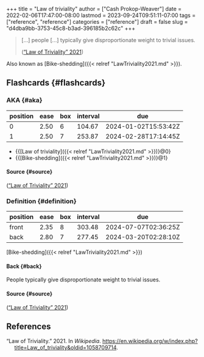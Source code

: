 +++
title = "Law of triviality"
author = ["Cash Prokop-Weaver"]
date = 2022-02-06T17:47:00-08:00
lastmod = 2023-09-24T09:51:11-07:00
tags = ["reference", "reference"]
categories = ["reference"]
draft = false
slug = "d4dba9bb-3753-45c8-b3ad-396185b2c62c"
+++

> [...] people [...] typically give disproportionate weight to trivial issues.
>
> (<a href="#citeproc_bib_item_1">“Law of Triviality” 2021</a>)

Also known as [Bike-shedding]({{< relref "LawTriviality2021.md" >}}).


## Flashcards {#flashcards}


### AKA {#aka}

| position | ease | box | interval | due                  |
|----------|------|-----|----------|----------------------|
| 0        | 2.50 | 6   | 104.67   | 2024-01-02T15:53:42Z |
| 1        | 2.50 | 7   | 253.87   | 2024-02-28T17:14:45Z |

-   {{[Law of triviality]({{< relref "LawTriviality2021.md" >}})}@0}
-   {{[Bike-shedding]({{< relref "LawTriviality2021.md" >}})}@1}


#### Source {#source}

(<a href="#citeproc_bib_item_1">“Law of Triviality” 2021</a>)


### Definition {#definition}

| position | ease | box | interval | due                  |
|----------|------|-----|----------|----------------------|
| front    | 2.35 | 8   | 303.48   | 2024-07-07T02:36:25Z |
| back     | 2.80 | 7   | 277.45   | 2024-03-20T02:28:10Z |

[Bike-shedding]({{< relref "LawTriviality2021.md" >}})


#### Back {#back}

People typically give disproportionate weight to trivial issues.


#### Source {#source}

(<a href="#citeproc_bib_item_1">“Law of Triviality” 2021</a>)

## References

<style>.csl-entry{text-indent: -1.5em; margin-left: 1.5em;}</style><div class="csl-bib-body">
  <div class="csl-entry"><a id="citeproc_bib_item_1"></a>“Law of Triviality.” 2021. In <i>Wikipedia</i>. <a href="https://en.wikipedia.org/w/index.php?title=Law_of_triviality&oldid=1058709714">https://en.wikipedia.org/w/index.php?title=Law_of_triviality&#38;oldid=1058709714</a>.</div>
</div>
